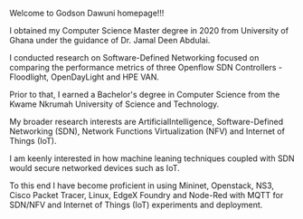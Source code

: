 


Welcome to Godson Dawuni homepage!!!

I obtained my Computer Science Master degree in 2020 from University of Ghana under the guidance of Dr. Jamal Deen Abdulai.

I conducted research on Software-Defined Networking focused on comparing the performance metrics of three Openflow SDN Controllers - Floodlight, OpenDayLight and HPE VAN. 

Prior to that, I earned a Bachelor's degree in Computer Science from the Kwame Nkrumah University of Science and Technology. 


My broader research interests are ArtificialIntelligence, Software-Defined Networking (SDN), Network Functions Virtualization (NFV) and Internet of Things (IoT). 

I am keenly interested in how machine leaning techniques coupled with SDN would secure networked devices such as IoT. 

To this end I have become proficient in using Mininet, Openstack, NS3, Cisco Packet Tracer, Linux, EdgeX Foundry and Node-Red with MQTT for SDN/NFV and Internet of Things (IoT) experiments and deployment.

